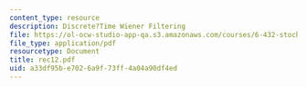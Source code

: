```yaml
---
content_type: resource
description: Discrete?Time Wiener Filtering
file: https://ol-ocw-studio-app-qa.s3.amazonaws.com/courses/6-432-stochastic-processes-detection-and-estimation-spring-2004/a33df95be7026a9f73ff4a04a90df4ed_rec12.pdf
file_type: application/pdf
resourcetype: Document
title: rec12.pdf
uid: a33df95b-e702-6a9f-73ff-4a04a90df4ed
---
```

